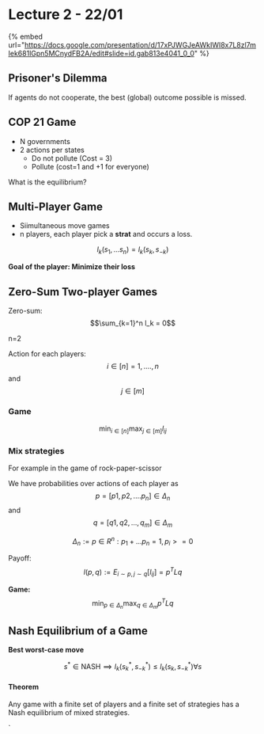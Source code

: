 # Lecture 2 - 22/01

{% embed url="https://docs.google.com/presentation/d/17xPJWGJeAWkIWI8x7L8zl7mIek681lGpn5MCnydFB2A/edit#slide=id.gab813e4041_0_0" %}



## Prisoner's Dilemma

If agents do not cooperate, the best (global) outcome possible is missed.

## COP 21 Game

* N governments
* 2 actions per states
  * Do not pollute (Cost = 3)
  * Pollute (cost=1 and +1 for everyone)

What is the equilibrium? &#x20;

## Multi-Player Game

* Siimultaneous move games
* n players, each player pick a **strat** and occurs a loss.

$$
l_k(s_1, ...s_n) = l_k(s_k, s_{-k})
$$

**Goal of the player: Minimize their loss**

## Zero-Sum Two-player Games

Zero-sum: $$\sum_{k=1}^n l_k = 0$$

n=2

Action for each players: $$i \in [n] = {1,....,n}$$ and $$j \in [m]$$

### Game

$$
\min_{i\in[n]} \max_{j \in [m]} l_{ij}
$$

### Mix strategies

For example in the game of rock-paper-scissor

We have probabilities over actions of each player as $$p=[p1, p2, .... p_n] \in \Delta_n$$and $$q=[q1,q2, ..., q_m]  \in \Delta_m$$

$$\Delta_n := {p \in R^n: p_1+...p_n=1, p_i >= 0}$$

Payoff: $$l(p,q):= E_{i\sim p, j \sim q} [l_{ij}] = p^TLq$$

**Game:** $$\min_{p\in \Delta_n} \max_{q \in \Delta_m} p^TLq$$

## **Nash Equilibrium of a Game**

**Best worst-case move**

$$
s^* \in \text{NASH}  \implies l_k(s^*_k, s^*_{-k}) \leq l_k(s_k, s^*_{-k}) \forall s
$$

#### **Theorem**&#x20;

Any game with a finite set of players and a finite set of strategies has a Nash equilibrium of mixed strategies.&#x20;

\`

